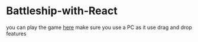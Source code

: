 # Battleship-with-React

you can play the game [here](https://battleship-with-react.netlify.app) make sure you use a PC as it use drag and drop features
